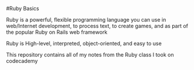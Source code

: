 #Ruby Basics

Ruby is a powerful, flexible programming language you can use in web/Internet development, to process text, to create games, and as part of the popular Ruby on Rails web framework

Ruby is High-level, interpreted, object-oriented, and easy to use

This repository contains all of my notes from the Ruby class I took on codecademy